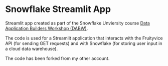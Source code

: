 # Snowflake Streamlit App
Streamlit app created as part of the Snowflake Unviersity course [Data Application Builders Workshop (DABW)](https://learn.snowflake.com/courses/course-v1:snowflake+ESS-DABW+A/about).

The code is used for a Streamlit application that interacts with the Fruityvice API (for sending GET requests) and with Snowflake (for storing user input in a cloud data warehouse).

The code has been forked from my other account.
